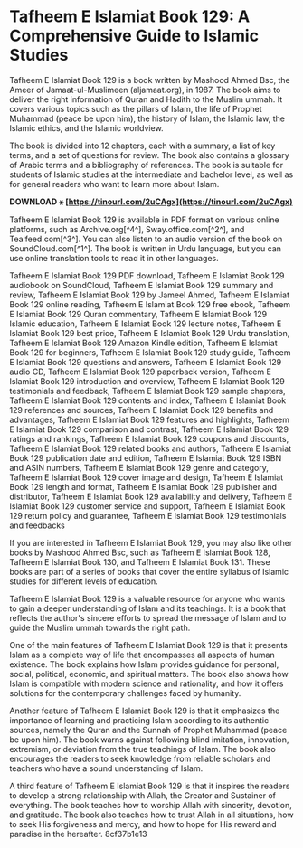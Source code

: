 # Tafheem E Islamiat Book 129: A Comprehensive Guide to Islamic Studies
 
Tafheem E Islamiat Book 129 is a book written by Mashood Ahmed Bsc, the Ameer of Jamaat-ul-Muslimeen (aljamaat.org), in 1987. The book aims to deliver the right information of Quran and Hadith to the Muslim ummah. It covers various topics such as the pillars of Islam, the life of Prophet Muhammad (peace be upon him), the history of Islam, the Islamic law, the Islamic ethics, and the Islamic worldview.
 
The book is divided into 12 chapters, each with a summary, a list of key terms, and a set of questions for review. The book also contains a glossary of Arabic terms and a bibliography of references. The book is suitable for students of Islamic studies at the intermediate and bachelor level, as well as for general readers who want to learn more about Islam.
 
**DOWNLOAD ⚹ [https://tinourl.com/2uCAgx](https://tinourl.com/2uCAgx)**


 
Tafheem E Islamiat Book 129 is available in PDF format on various online platforms, such as Archive.org[^4^], Sway.office.com[^2^], and Tealfeed.com[^3^]. You can also listen to an audio version of the book on SoundCloud.com[^1^]. The book is written in Urdu language, but you can use online translation tools to read it in other languages.
 
Tafheem E Islamiat Book 129 PDF download,  Tafheem E Islamiat Book 129 audiobook on SoundCloud,  Tafheem E Islamiat Book 129 summary and review,  Tafheem E Islamiat Book 129 by Jameel Ahmed,  Tafheem E Islamiat Book 129 online reading,  Tafheem E Islamiat Book 129 free ebook,  Tafheem E Islamiat Book 129 Quran commentary,  Tafheem E Islamiat Book 129 Islamic education,  Tafheem E Islamiat Book 129 lecture notes,  Tafheem E Islamiat Book 129 best price,  Tafheem E Islamiat Book 129 Urdu translation,  Tafheem E Islamiat Book 129 Amazon Kindle edition,  Tafheem E Islamiat Book 129 for beginners,  Tafheem E Islamiat Book 129 study guide,  Tafheem E Islamiat Book 129 questions and answers,  Tafheem E Islamiat Book 129 audio CD,  Tafheem E Islamiat Book 129 paperback version,  Tafheem E Islamiat Book 129 introduction and overview,  Tafheem E Islamiat Book 129 testimonials and feedback,  Tafheem E Islamiat Book 129 sample chapters,  Tafheem E Islamiat Book 129 contents and index,  Tafheem E Islamiat Book 129 references and sources,  Tafheem E Islamiat Book 129 benefits and advantages,  Tafheem E Islamiat Book 129 features and highlights,  Tafheem E Islamiat Book 129 comparison and contrast,  Tafheem E Islamiat Book 129 ratings and rankings,  Tafheem E Islamiat Book 129 coupons and discounts,  Tafheem E Islamiat Book 129 related books and authors,  Tafheem E Islamiat Book 129 publication date and edition,  Tafheem E Islamiat Book 129 ISBN and ASIN numbers,  Tafheem E Islamiat Book 129 genre and category,  Tafheem E Islamiat Book 129 cover image and design,  Tafheem E Islamiat Book 129 length and format,  Tafheem E Islamiat Book 129 publisher and distributor,  Tafheem E Islamiat Book 129 availability and delivery,  Tafheem E Islamiat Book 129 customer service and support,  Tafheem E Islamiat Book 129 return policy and guarantee,  Tafheem E Islamiat Book 129 testimonials and feedbacks
 
If you are interested in Tafheem E Islamiat Book 129, you may also like other books by Mashood Ahmed Bsc, such as Tafheem E Islamiat Book 128, Tafheem E Islamiat Book 130, and Tafheem E Islamiat Book 131. These books are part of a series of books that cover the entire syllabus of Islamic studies for different levels of education.
 
Tafheem E Islamiat Book 129 is a valuable resource for anyone who wants to gain a deeper understanding of Islam and its teachings. It is a book that reflects the author's sincere efforts to spread the message of Islam and to guide the Muslim ummah towards the right path.
  
One of the main features of Tafheem E Islamiat Book 129 is that it presents Islam as a complete way of life that encompasses all aspects of human existence. The book explains how Islam provides guidance for personal, social, political, economic, and spiritual matters. The book also shows how Islam is compatible with modern science and rationality, and how it offers solutions for the contemporary challenges faced by humanity.
 
Another feature of Tafheem E Islamiat Book 129 is that it emphasizes the importance of learning and practicing Islam according to its authentic sources, namely the Quran and the Sunnah of Prophet Muhammad (peace be upon him). The book warns against following blind imitation, innovation, extremism, or deviation from the true teachings of Islam. The book also encourages the readers to seek knowledge from reliable scholars and teachers who have a sound understanding of Islam.
 
A third feature of Tafheem E Islamiat Book 129 is that it inspires the readers to develop a strong relationship with Allah, the Creator and Sustainer of everything. The book teaches how to worship Allah with sincerity, devotion, and gratitude. The book also teaches how to trust Allah in all situations, how to seek His forgiveness and mercy, and how to hope for His reward and paradise in the hereafter.
 8cf37b1e13
 
